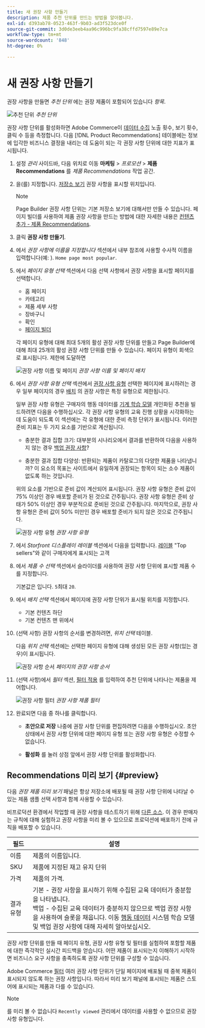 ```yaml
---
title: 새 권장 사항 만들기
description: 제품 추천 단위를 만드는 방법을 알아봅니다.
exl-id: d393ab78-0523-463f-9b03-ad3f523dce0f
source-git-commit: 3d0de3eeb4aa96c996bc9fa38cffd7597e89e7ca
workflow-type: tm+mt
source-wordcount: '848'
ht-degree: 0%

---
```


# 새 권장 사항 만들기

권장 사항을 만들면 _추천 단위_ 에는 권장 제품이 포함되어 있습니다 _항목_.

![추천 단위](assets/unit.png)
_추천 단위_

권장 사항 단위를 활성화하면 Adobe Commerce이 [데이터 수집](workspace.md) 노출 횟수, 보기 횟수, 클릭 수 등을 측정합니다. 다음 [!DNL Product Recommendations] 테이블에는 정보에 입각한 비즈니스 결정을 내리는 데 도움이 되는 각 권장 사항 단위에 대한 지표가 표시됩니다.

1. 설정 _관리_ 사이드바, 다음 위치로 이동 **마케팅** > _프로모션_ > **제품 Recommendations** 를 _제품 Recommendations_ 작업 공간.

1. 을(를) 지정합니다. [저장소 보기](https://experienceleague.adobe.com/docs/commerce-admin/start/setup/websites-stores-views.html#scope-settings) 권장 사항을 표시할 위치입니다.

   >[!NOTE]
   >
   > Page Builder 권장 사항 단위는 기본 저장소 보기에 대해서만 만들 수 있습니다. 페이지 빌더를 사용하여 제품 권장 사항을 만드는 방법에 대한 자세한 내용은 [컨텐츠 추가 - 제품 Recommendations](https://experienceleague.adobe.com/docs/commerce-admin/page-builder/add-content/recommendations.html).

1. 클릭 **권장 사항 만들기**.

1. 에서 _권장 사항에 이름을 지정합니다_ 섹션에서 내부 참조에 사용할 수사적 이름을 입력합니다(예: ). `Home page most popular`.

1. 에서 _페이지 유형 선택_ 섹션에서 다음 선택 사항에서 권장 사항을 표시할 페이지를 선택합니다.

   - 홈 페이지
   - 카테고리
   - 제품 세부 사항
   - 장바구니
   - 확인
   - [페이지 빌더](https://experienceleague.adobe.com/docs/commerce-admin/page-builder/add-content/recommendations.html)

   각 페이지 유형에 대해 최대 5개의 활성 권장 사항 단위를 만들고 Page Builder에 대해 최대 25개의 활성 권장 사항 단위를 만들 수 있습니다. 페이지 유형이 회색으로 표시됩니다. 제한에 도달하면

   ![권장 사항 이름 및 페이지](assets/create-recommendation.png)
   _권장 사항 이름 및 페이지 배치_

1. 에서 _권장 사항 유형 선택_ 섹션에서 [권장 사항 유형](type.md) 선택한 페이지에 표시하려는 경우 일부 페이지의 경우 [배치](placement.md) 의 권장 사항은 특정 유형으로 제한됩니다.

   일부 권장 사항 유형은 구매자의 행동 데이터를 [기계 학습 모델](behavioral-data.md) 개인화된 추천을 빌드하려면 다음을 수행하십시오. 각 권장 사항 유형의 교육 진행 상황을 시각화하는 데 도움이 되도록 이 섹션에는 각 유형에 대한 준비 측정 단위가 표시됩니다. 이러한 준비 지표는 두 가지 요소를 기반으로 계산됩니다.

   - 충분한 결과 집합 크기: 대부분의 시나리오에서 결과를 반환하여 다음을 사용하지 않는 경우 [백업 권장 사항](behavioral-data.md#backuprecs)?

   - 충분한 결과 집합 다양성: 반환되는 제품이 카탈로그의 다양한 제품을 나타냅니까? 이 요소의 목표는 사이트에서 유일하게 권장되는 항목이 되는 소수 제품이 없도록 하는 것입니다.

   위의 요소를 기반으로 준비 값이 계산되어 표시됩니다. 권장 사항 유형은 준비 값이 75% 이상인 경우 배포할 준비가 된 것으로 간주됩니다. 권장 사항 유형은 준비 상태가 50% 이상인 경우 부분적으로 준비된 것으로 간주됩니다. 마지막으로, 권장 사항 유형은 준비 값이 50% 미만인 경우 배포할 준비가 되지 않은 것으로 간주됩니다.

   ![권장 사항 유형](assets/create-recommendation-select-type.png)
   _권장 사항 유형_

1. 에서 _Storfront 디스플레이 레이블_ 섹션에서 다음을 입력합니다. [레이블](placement.md#recommendation-labels) &quot;Top sellers&quot;와 같이 구매자에게 표시되는 고객

1. 에서 _제품 수 선택_ 섹션에서 슬라이더를 사용하여 권장 사항 단위에 표시할 제품 수를 지정합니다.

   기본값은 입니다. `5`최대 `20`.

1. 에서 _배치 선택_ 섹션에서 페이지에 권장 사항 단위가 표시될 위치를 지정합니다.

   - 기본 컨텐츠 하단
   - 기본 컨텐츠 맨 위에서

1. (선택 사항) 권장 사항의 순서를 변경하려면, _위치 선택_ 테이블.

   다음 _위치 선택_ 섹션에는 선택한 페이지 유형에 대해 생성된 모든 권장 사항(있는 경우)이 표시됩니다.

   ![권장 사항 순서](assets/create-recommendation-select-placement.png)
   _페이지의 권장 사항 순서_

1. (선택 사항)에서 _필터_ 섹션, [필터 적용](filters.md) 를 입력하여 추천 단위에 나타나는 제품을 제어합니다.

   ![권장 사항 필터](assets/create-recommendation-filter-products.png)
   _권장 사항 제품 필터_

1. 완료되면 다음 중 하나를 클릭합니다.

   - **초안으로 저장** 나중에 권장 사항 단위를 편집하려면 다음을 수행하십시오. 초안 상태에서 권장 사항 단위에 대한 페이지 유형 또는 권장 사항 유형은 수정할 수 없습니다.

   - **활성화** 를 눌러 상점 앞에서 권장 사항 단위를 활성화합니다.

## Recommendations 미리 보기 {#preview}

다음 _권장 제품 미리 보기_ 패널은 항상 저장소에 배포될 때 권장 사항 단위에 나타날 수 있는 제품 샘플 선택 사항과 함께 사용할 수 있습니다.

비프로덕션 환경에서 작업할 때 권장 사항을 테스트하기 위해 [다른 소스](settings.md). 이 경우 판매자는 규칙에 대해 실험하고 권장 사항을 미리 볼 수 있으므로 프로덕션에 배포하기 전에 규칙을 배포할 수 있습니다.

| 필드 | 설명 |
|---|---|
| 이름 | 제품의 이름입니다. |
| SKU | 제품에 지정된 재고 유지 단위 |
| 가격 | 제품의 가격. |
| 결과 유형 | 기본 - 권장 사항을 표시하기 위해 수집된 교육 데이터가 충분함을 나타냅니다.<br />백업 - 수집된 교육 데이터가 충분하지 않으므로 백업 권장 사항을 사용하여 슬롯을 채웁니다. 이동 [행동 데이터](behavioral-data.md) 시스템 학습 모델 및 백업 권장 사항에 대해 자세히 알아보십시오. |

권장 사항 단위를 만들 때 페이지 유형, 권장 사항 유형 및 필터를 실험하여 포함할 제품에 대한 즉각적인 실시간 피드백을 얻습니다. 어떤 제품이 표시되는지 이해하기 시작하면 비즈니스 요구 사항을 충족하도록 권장 사항 단위를 구성할 수 있습니다.

Adobe Commerce [필터](filters.md) 여러 권장 사항 단위가 단일 페이지에 배포될 때 중복 제품이 표시되지 않도록 하는 권장 사항입니다. 따라서 미리 보기 패널에 표시되는 제품은 스토어에 표시되는 제품과 다를 수 있습니다.

>[!NOTE]
>
> 를 미리 볼 수 없습니다 `Recently viewed` 관리에서 데이터를 사용할 수 없으므로 권장 사항 유형입니다.
